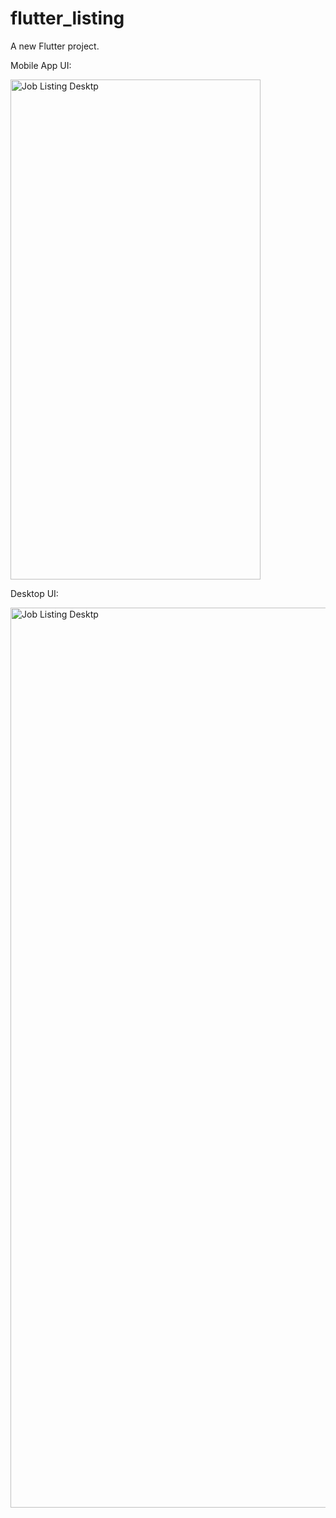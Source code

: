 # flutter_listing

A new Flutter project.

Mobile App UI:

<img width="400" height="800" alt="Job Listing Desktp" src="https://github.com/user-attachments/assets/347c89db-95e0-488e-a266-b83896800b50">


Desktop UI:

<img width="1440" alt="Job Listing Desktp" src="https://github.com/user-attachments/assets/7d2b431c-115f-4dc5-aa61-6bef4cc8c8c6">
